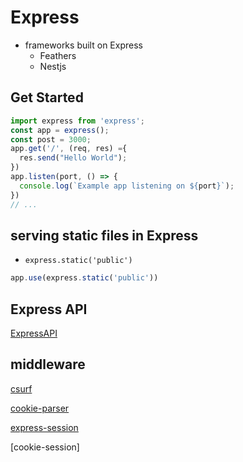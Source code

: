 # Express

- frameworks built on Express
  - Feathers
  - Nestjs

## Get Started

```js
import express from 'express';
const app = express();
const post = 3000;
app.get('/', (req, res) ={
  res.send("Hello World");
})
app.listen(port, () => {
  console.log(`Example app listening on ${port}`);
})
// ...
```

## serving static files in Express

- `express.static('public')`

```js
app.use(express.static('public'))
```

## Express API

[ExpressAPI](NodeJS_Express_API.md)

## middleware

[csurf](NodeJS_Package_Csurf.md)

[cookie-parser](NodeJS_Package_CookieParser.md)

[express-session](NodeJS_Package_ExpressSession.md)

[cookie-session]